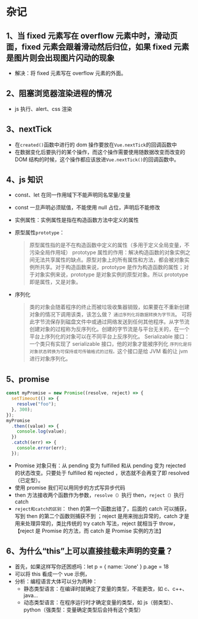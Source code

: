 # 杂记

## 1、当 fixed 元素写在 overflow 元素中时，滑动页面，fixed 元素会跟着滑动然后归位，如果 fixed 元素是图片则会出现图片闪动的现象

- 解决：将 fixed 元素写在 overflow 元素的外面。

## 2、阻塞浏览器渲染进程的情况

- js 执行、alert、css 渲染

## 3、nextTick

- 在`created()`函数中进行的 dom 操作要放在`Vue.nextTick`的回调函数中
- 在数据变化后要执行的某个操作，而这个操作需要使用随数据改变而改变的 DOM 结构的时候，这个操作都应该放进`Vue.nextTick()`的回调函数中。

## 4、js 知识

- const、let 在同一作用域下不能声明同名常量/变量
- const 一旦声明必须赋值，不能使用 null 占位，声明后不能修改
- 实例属性：实例属性是指在构造函数方法中定义的属性
- 原型属性`prototype`：

  > 原型属性指的是不在构造函数中定义的属性（多用于定义全局变量，不污染全局作用域）
  > prototype 属性的作用：解决构造函数的对象实例之间无法共享属性的缺点。原型对象上的所有属性和方法，都会被对象实例所共享。对于构造函数来说，prototype 是作为构造函数的属性；对于对象实例来说，prototype 是对象实例的原型对象。所以 prototype 即是属性，又是对象。

- 序列化
  > 类的对象会随着程序的终止而被垃圾收集器销毁，如果要在不重新创建对象的情况下调用该类，该怎么做？ `通过序列化将数据转换为字节流`。
  > 可将此字节流保存到磁盘文件中或通过网络发送到任何其他程序。从字节流创建对象的过程称为反序列化。创建的字节流是与平台无关的，在一个平台上序列化的对象可以在不同平台上反序列化。
  > Serializable 接口：一个类只有实现了 serializable 接口，他的对象才能被序列化
  > `序列化是将对象状态转换为可保持或可传输格式的过程。`这个接口是给 JVM 看的让 jvm 进行对象序列化。

## 5、promise

```js
const myPromise = new Promise((resolve, reject) => {
  setTimeout(() => {
    resolve("foo");
  }, 300);
});
myPromise
  .then((value) => {
    console.log(value);
  })
  .catch((err) => {
    console.error(err);
  });
```

- Promise 对象只有：从 pending 变为 fulfilled 和从 pending 变为 rejected 的状态改变。只要处于 fulfilled 和 rejected ，状态就不会再变了即 resolved（已定型）。
- 使用 promise 我们可以用同步的方式写异步代码
- then 方法接收两个函数作为参数，`resolve（）`执行 then，`reject（）`执行 catch
- `reject和catch的区别`： then 的第一个函数出错了，后面的 catch 可以捕获，写到 then 的第二个函数则捕获不到 ；reject 是用来抛出异常的，catch 才是用来处理异常的，类比传统的 try catch 写法，reject 就相当于 throw，【reject 是 Promise 的方法，而 catch 是 Promise 实例的方法】

## 6、为什么“this”上可以直接挂载未声明的变量？

- 首先，如果这样写你还困惑吗：let p = { name: 'Jone' } p.age = 18
- 可以将 this 看成一个 vue 示例，
- 分析：编程语言大体可以分为两种：
  - 静态类型语言：在编译时就确定了变量的类型，不能更改，如 c、c++、java...
  - 动态类型语言：在程序运行时才确定变量的类型，如 js（弱类型）、python（强类型：变量确定类型后会持有这个类型）
